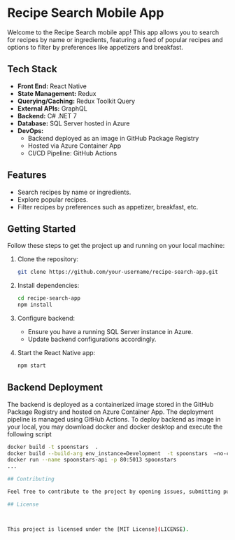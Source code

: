 # Recipe Search Mobile App

Welcome to the Recipe Search mobile app! This app allows you to search for recipes by name or ingredients, featuring a feed of popular recipes and options to filter by preferences like appetizers and breakfast.







## Tech Stack

- **Front End:** React Native
- **State Management:** Redux
- **Querying/Caching:** Redux Toolkit Query
- **External APIs:** GraphQL
- **Backend:** C# .NET 7
- **Database:** SQL Server hosted in Azure
- **DevOps:**
  - Backend deployed as an image in GitHub Package Registry
  - Hosted via Azure Container App
  - CI/CD Pipeline: GitHub Actions

## Features

- Search recipes by name or ingredients.
- Explore popular recipes.
- Filter recipes by preferences such as appetizer, breakfast, etc.

## Getting Started

Follow these steps to get the project up and running on your local machine:

1. Clone the repository:

   ```bash
   git clone https://github.com/your-username/recipe-search-app.git
   ```

2. Install dependencies:

   ```bash
   cd recipe-search-app
   npm install
   ```

3. Configure backend:

   - Ensure you have a running SQL Server instance in Azure.
   - Update backend configurations accordingly.

4. Start the React Native app:

   ```bash
   npm start
   ```

## Backend Deployment

The backend is deployed as a containerized image stored in the GitHub Package Registry and hosted on Azure Container App. The deployment pipeline is managed using GitHub Actions. To deploy backend as image in your local, you may download docker and docker desktop and execute the following script

```bash
docker build -t spoonstars  .
docker build --build-arg env_instance=Development  -t spoonstars  —no-cache .
docker run --name spoonstars-api -p 80:5013 spoonstars
...

## Contributing

Feel free to contribute to the project by opening issues, submitting pull requests, or suggesting improvements.

## License



This project is licensed under the [MIT License](LICENSE).
```
